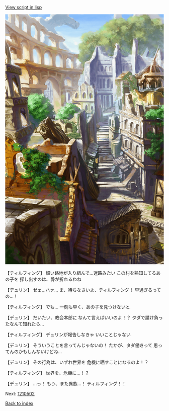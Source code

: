 [View script in lisp](../scripts/1210302.txt)

![ghost_town.png](../images/backgrounds/ghost_town.png)

【ティルフィング】
細い路地が入り組んで…迷路みたい
この村を熟知してるあの子を
探し出すのは、骨が折れるわね

【デュリン】
ゼェ…ハァ…
ま、待ちなさいよ、ティルフィング！
早過ぎるっての…！

【ティルフィング】
でも…
一刻も早く、あの子を見つけないと

【デュリン】
だいたい、教会本部に
なんて言えばいいのよ！？
タダで請け負ったなんて知れたら…

【ティルフィング】
デュリンが報告しなきゃ
いいことじゃない

【デュリン】
そういうことを言ってんじゃないの！
たかが、タダ働きって
思ってんのかもしんないけどね…

【デュリン】
その行為は、いずれ世界を
危機に晒すことになるのよ！？

【ティルフィング】
世界を、危機に…！？

【デュリン】
…っ！
もう、また異族…！
ティルフィング！！

Next: [1210502](1210502.md)

[Back to index](index.md)
